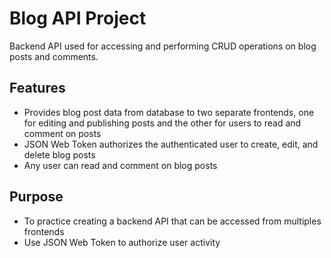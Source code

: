 # Blog API Project

Backend API used for accessing and performing CRUD operations on blog posts and comments.

## Features

- Provides blog post data from database to two separate frontends, one for editing and publishing posts and the other for users to read and comment on posts
- JSON Web Token authorizes the authenticated user to create, edit, and delete blog posts
- Any user can read and comment on blog posts

## Purpose

- To practice creating a backend API that can be accessed from multiples frontends
- Use JSON Web Token to authorize user activity
